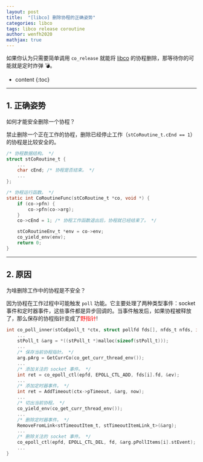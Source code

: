 ```yaml
---
layout: post
title:  "[libco] 删除协程的正确姿势"
categories: libco
tags: libco release coroutine
author: wenfh2020
mathjax: true
---
```


如果你认为只需要简单调用 `co_release` 就能将 [libco](https://github.com/Tencent/libco) 的协程删除，那等待你的可能就是定时炸弹 💣。




* content
{:toc}

---

## 1. 正确姿势

如何才能安全删除一个协程？

禁止删除一个正在工作的协程，删除已经停止工作（`stCoRoutine_t.cEnd == 1`）的协程是比较安全的。

```c
/* 协程数据结构。 */
struct stCoRoutine_t {
    ...
    char cEnd; /* 协程是否结束。 */
    ...
};

/* 协程运行函数。 */
static int CoRoutineFunc(stCoRoutine_t *co, void *) {
    if (co->pfn) {
        co->pfn(co->arg);
    }
    co->cEnd = 1; /* 协程工作函数退出后，协程就已经结束了。 */

    stCoRoutineEnv_t *env = co->env;
    co_yield_env(env);
    return 0;
}
```

---

## 2. 原因

为啥删除工作中的协程是不安全？

因为协程在工作过程中可能触发 `poll` 功能。它主要处理了两种类型事件：socket 事件和定时器事件，这些事件都是异步回调的。当事件触发后，如果协程被释放了，那么保存的协程指针变成了<font color=red>野指针</font>!

```c
int co_poll_inner(stCoEpoll_t *ctx, struct pollfd fds[], nfds_t nfds, int timeout, poll_pfn_t pollfunc) {
    ...
    stPoll_t &arg = *((stPoll_t *)malloc(sizeof(stPoll_t)));
    ...
    /* 保存当前协程指针。 */
    arg.pArg = GetCurrCo(co_get_curr_thread_env());
    ...
    /* 添加关注的 socket 事件。 */
    int ret = co_epoll_ctl(epfd, EPOLL_CTL_ADD, fds[i].fd, &ev);
    ...
    /* 添加定时器事件。 */
    int ret = AddTimeout(ctx->pTimeout, &arg, now);
    ...
    /* 切出当前协程。 */
    co_yield_env(co_get_curr_thread_env());
    ...
    /* 删除定时器事件。 */
    RemoveFromLink<stTimeoutItem_t, stTimeoutItemLink_t>(&arg);
    ...
    /* 删除关注的 socket 事件。 */
    co_epoll_ctl(epfd, EPOLL_CTL_DEL, fd, &arg.pPollItems[i].stEvent);
    ...
}
```
